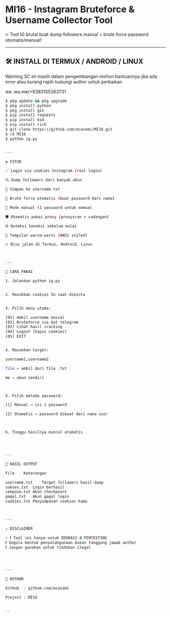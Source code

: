 # MI16 - Instagram Bruteforce & Username Collector Tool

🔥 Tool IG brutal buat dump followers massal + brute force password otomatis/manual!

---

## 🛠️ INSTALL DI TERMUX / ANDROID / LINUX
Warning SC ini masih dalam pengembangan mohon bantuannya jika ada error atau kurang rapih hubungi author untuk perbaikan

wa :wa.me/+6383155363731

```bash
$ pkg update && pkg upgrade
$ pkg install python
$ pkg install git
$ pip install requests
$ pip install bs4
$ pip install rich
$ git clone https://github.com/acasomi/MI16.git
$ cd MI16
$ python ig.py


---

⚙️ FITUR

✅ Login via cookies Instagram (real login)

🔍 Dump followers dari banyak akun

📝 Simpan ke username.txt

🔐 Brute force otomatis (buat password dari nama)

🔑 Mode manual (1 password untuk semua)

🛡️ Otomatis pakai proxy (proxyscan + cadangan)

🌐 Deteksi koneksi sebelum mulai

🎨 Tampilan warna-warni (ANSI styled)

🔥 Bisa jalan di Termux, Android, Linux



---

🧠 CARA PAKAI

1. Jalankan python ig.py


2. Masukkan cookies IG saat diminta


3. Pilih menu utama:

[01] Ambil username massal
[02] Bruteforce via bot telegram
[03] Lihat hasil cracking
[04] Logout [hapus cookies]
[05] EXIT


4. Masukkan target:

username1,username2

file → ambil dari file .txt

me → akun sendiri



5. Pilih metode password:

[1] Manual → isi 1 password

[2] Otomatis → password dibuat dari nama user



6. Tunggu hasilnya muncul otomatis




---

📁 HASIL OUTPUT

File	Keterangan

username.txt	Target followers hasil dump
sukses.txt	Login berhasil
cekpoin.txt	Akun checkpoint
gagal.txt	Akun gagal login
cookies.txt	Penyimpanan cookies kamu



---

⚠️ DISCLAIMER

> ❗ Tool ini hanya untuk EDUKASI & PENTESTING
❗ Segala bentuk penyalahgunaan bukan tanggung jawab author
❗ Jangan gunakan untuk tindakan ilegal




---

👑 AUTHOR

GitHub  : github.com/acasomi

Project : MI16


--
